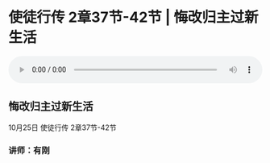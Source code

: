 # 使徒行传 2章37节-42节 | 悔改归主过新生活

<audio style="width: 100%;" preload="false" controls controlslist="nodownload"><source src="https://cdn.simai.ml/audio/mp3/2020/tu_2-37-42-201025.mp3" type="audio/mpeg">Your browser does not support the audio element.</audio>

## 悔改归主过新生活
10月25日 
使徒行传 2章37节-42节
### 讲师：有刚

